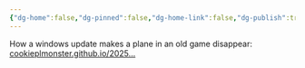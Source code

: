 ```yaml
---
{"dg-home":false,"dg-pinned":false,"dg-home-link":false,"dg-publish":true,"tags":["dgblip"],"disabled rules":["yaml-title","yaml-title-alias","file-name-heading"],"title":"philipp on mastodon @ 2025-04-24","created-date":"2025-04-24T04:33:58","id":114391072011865000,"updated-date":"2025-05-02T08:50:44","dg-path":"blips/114391072011864990.md","permalink":"/blips/114391072011864990/","dgPassFrontmatter":true}
---
```



How a windows update makes a plane in an old game disappear: [cookieplmonster.github.io/2025…](https://cookieplmonster.github.io/2025/04/23/gta-san-andreas-win11-24h2-bug/)



